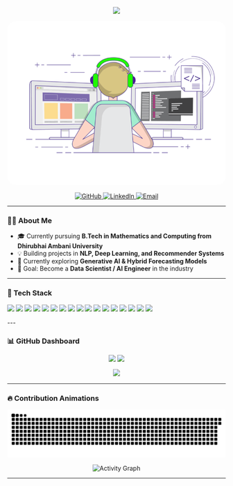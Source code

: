 <!-- Profile README for @akshat-11004 -->

<!-- Animated headline -->
<p align="center">
  <img src="https://media.giphy.com/media/xT9IgzoKnwFNmISR8I/giphy.gif" width="300"/>

</p>

<!-- Hero GIF -->
<p align="center">
  <img alt="coding" style="border-radius:20px;" src="./assets/coding.gif" width="600"/>
</p>

<!-- Social links -->
<p align="center">
  <a href="https://github.com/akshat-11004">
    <img src="https://img.shields.io/badge/GitHub-@akshat--11004-181717?logo=github&style=for-the-badge" alt="GitHub"/>
  </a>
  <a href="https://www.linkedin.com/in/akshat-kadia/">
    <img src="https://img.shields.io/badge/LinkedIn-Akshat%20Kadia-0A66C2?logo=linkedin&style=for-the-badge" alt="LinkedIn"/>
  </a>
  <a href="mailto:your.email@example.com">
    <img src="https://img.shields.io/badge/Email-your.email%40example.com-EA4335?logo=gmail&style=for-the-badge" alt="Email"/>
  </a>
</p>

---

### 👨‍💻 About Me
- 🎓 Currently pursuing **B.Tech in Mathematics and Computing from Dhirubhai Ambani University**  
- 💡 Building projects in **NLP, Deep Learning, and Recommender Systems**  
- 🌱 Currently exploring **Generative AI & Hybrid Forecasting Models**  
- 🎯 Goal: Become a **Data Scientist / AI Engineer** in the industry 

---

### 🧩 Tech Stack
<p>
  <!-- Core -->
  <img src="https://img.shields.io/badge/Python-3776AB?logo=python&logoColor=white" />
  <img src="https://img.shields.io/badge/SQL-4479A1?logo=postgresql&logoColor=white" />
  <img src="https://img.shields.io/badge/R-276DC3?logo=r&logoColor=white" />
  <img src="https://img.shields.io/badge/C%2B%2B-00599C?logo=c%2B%2B&logoColor=white" />

  <!-- ML / DL -->
  <img src="https://img.shields.io/badge/TensorFlow-FF6F00?logo=tensorflow&logoColor=white" />
  <img src="https://img.shields.io/badge/PyTorch-EE4C2C?logo=pytorch&logoColor=white" />
  <img src="https://img.shields.io/badge/scikit--learn-F7931E?logo=scikitlearn&logoColor=white" />
  <img src="https://img.shields.io/badge/Keras-D00000?logo=keras&logoColor=white" />

  <!-- Data -->
  <img src="https://img.shields.io/badge/Pandas-150458?logo=pandas&logoColor=white" />
  <img src="https://img.shields.io/badge/NumPy-013243?logo=numpy&logoColor=white" />
  <img src="https://img.shields.io/badge/Matplotlib-000000?logo=plotly&logoColor=white" />
  <img src="https://img.shields.io/badge/Tableau-E97627?logo=tableau&logoColor=white" />

  <!-- Web / Tools -->
  <img src="https://img.shields.io/badge/Streamlit-FF4B4B?logo=streamlit&logoColor=white" />
  <img src="https://img.shields.io/badge/Flask-000000?logo=flask&logoColor=white" />
  <img src="https://img.shields.io/badge/FastAPI-009688?logo=fastapi&logoColor=white" />
  <img src="https://img.shields.io/badge/Git-F05032?logo=git&logoColor=white" />
  <img src="https://img.shields.io/badge/Docker-2496ED?logo=docker&logoColor=white" />
</p>
---

### 📊 GitHub Dashboard
<p align="center">
  <img src="https://github-readme-streak-stats.herokuapp.com/?user=akshat-11004" height="165" />
  <img src="https://github-readme-stats.vercel.app/api?username=akshat-11004&show_icons=true&rank_icon=github" height="165" />
</p>
<p align="center">
  <img src="https://github-readme-stats.vercel.app/api/top-langs/?username=akshat-11004&layout=compact" height="170" />
</p>

---

### 🔥 Contribution Animations
<!-- Snake animation -->
<p align="center">
  <img src="https://raw.githubusercontent.com/akshat-11004/akshat-11004/output/snake.svg" alt="snake animation"/>
</p>

<!-- Activity Graph -->
<p align="center">
  <img src="https://github-readme-activity-graph.vercel.app/graph?username=akshat-11004&theme=tokyo-night" alt="Activity Graph"/>
</p>

---
